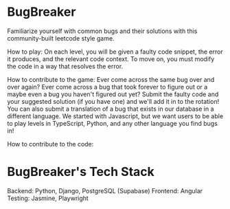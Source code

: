 # BugBreaker
Familiarize yourself with common bugs and their solutions with this community-built leetcode style game.

How to play:
On each level, you will be given a faulty code snippet, the error it produces, and the relevant code context. To move on, you must modify the code in a way that resolves the error.

How to contribute to the game:
Ever come across the same bug over and over again? Ever come across a bug that took forever to figure out or a maybe even a bug you haven't figured out yet? Submit the faulty code and your suggested solution (if you have one) and we'll add it in to the rotation!
You can also submit a translation of a bug that exists in our database in a different language. We started with Javascript, but we want users to be able to play levels in TypeScript, Python, and any other language you find bugs in!

How to contribute to the code:

# BugBreaker's Tech Stack
Backend: Python, Django, PostgreSQL (Supabase)
Frontend: Angular
Testing: Jasmine, Playwright
